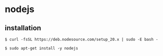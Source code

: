 # nodejs

## installation

```
$ curl -fsSL https://deb.nodesource.com/setup_20.x | sudo -E bash -

$ sudo apt-get install -y nodejs
```
